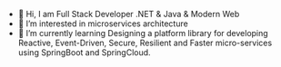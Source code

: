 - 👋 Hi, I am Full Stack Developer .NET & Java & Modern Web
- 👀 I’m interested in microservices architecture
- 🌱 I’m currently learning Designing a platform library for developing Reactive, Event-Driven, Secure, Resilient and Faster micro-services using SpringBoot and SpringCloud.
